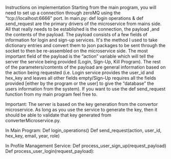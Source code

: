 Instructions on implementation
Starting from the main program, you will need to set up a connection through zeroMQ using the "tcp://localhost:6666" port. In main.py: def login operations & def send_request are the primary drivers of the microservice from mains side. All that really needs to be established is the connection, the payload ,and the contents of the payload. The payload consists of a few fields of information for login and sign-up services. It's the method I used to take dictionary entries and convert them to json packages to be sent through the socket to then be re-assembled on the microservice side.  The most important field of the payload is the “action” variable which will tell the server the service being provided (Login, Sign-Up, Kill Program). The rest of the parameters/contents of the payload are general information based on the action being requested (i.e. Login service provides the user_id and hex_key and leaves all other fields empty/Sign-Up requires all the fields provided [either by the program or the user] to give the “database” the users information from the system). If you want to use the def send_request function from my main program feel free to.

Important:
The server is based on the key generation from the convertor microservice. As long as you use the service to generate the key, then it should be able to validate that key generated from converterMicroservice.py.

In Main Program:
Def login_operations()
Def send_request(action, user_id, hex_key, email, year, role)

In Profile Management Service:
Def process_user_sign_up(request_payload)
Def process_user_login(request_payload):